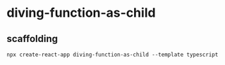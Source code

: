 # diving-function-as-child

## scaffolding

```shell
npx create-react-app diving-function-as-child --template typescript
```
